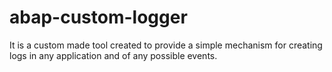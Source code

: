 # abap-custom-logger

It is a custom made tool created to provide a simple mechanism for creating logs in any application and of any possible events.
